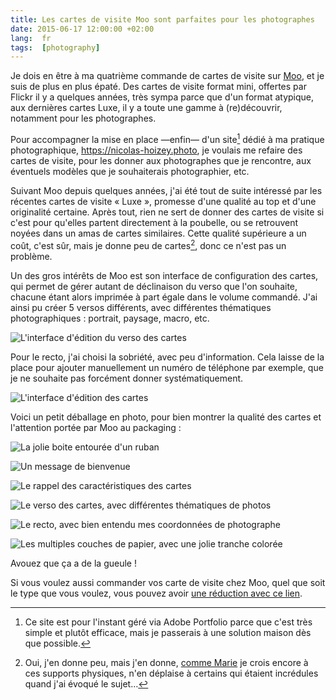 ```yaml
---
title: Les cartes de visite Moo sont parfaites pour les photographes
date: 2015-06-17 12:00:00 +02:00
lang:  fr
tags:  [photography]
---
```


Je dois en être à ma quatrième commande de cartes de visite sur [Moo](https://refer.moo.com/s/mkzfn), et je suis de plus en plus épaté. Des cartes de visite format mini, offertes par Flickr il y a quelques années, très sympa parce que d'un format atypique, aux dernières cartes Luxe, il y a toute une gamme à (re)découvrir, notamment pour les photographes.

Pour accompagner la mise en place —enfin— d'un site[^site] dédié à ma pratique photographique, <https://nicolas-hoizey.photo>, je voulais me refaire des cartes de visite, pour les donner aux photographes que je rencontre, aux éventuels modèles que je souhaiterais photographier, etc.

[^site]: Ce site est pour l'instant géré via Adobe Portfolio parce que c'est très simple et plutôt efficace, mais je passerais à une solution maison dès que possible.

Suivant Moo depuis quelques années, j'ai été tout de suite intéressé par les récentes cartes de visite « Luxe », promesse d'une qualité au top et d'une originalité certaine. Après tout, rien ne sert de donner des cartes de visite si c'est pour qu'elles partent directement à la poubelle, ou se retrouvent noyées dans un amas de cartes similaires. Cette qualité supérieure a un coût, c'est sûr, mais je donne peu de cartes[^mais], donc ce n'est pas un problème.

[^mais]: Oui, j'en donne peu, mais j'en donne, [comme Marie](http://marieguillaumet.com/ma-papeterie-moo/) je crois encore à ces supports physiques, n'en déplaise à certains qui étaient incrédules quand j'ai évoqué le sujet…

Un des gros intérêts de Moo est son interface de configuration des cartes, qui permet de gérer autant de déclinaison du verso que l'on souhaite, chacune étant alors imprimée à part égale dans le volume commandé. J'ai ainsi pu créer 5 versos différents, avec différentes thématiques photographiques : portrait, paysage, macro, etc.

![](cartes-de-visite-moo-00-interface-edition-verso.png "L'interface d'édition du verso des cartes")

Pour le recto, j'ai choisi la sobriété, avec peu d'information. Cela laisse de la place pour ajouter manuellement un numéro de téléphone par exemple, que je ne souhaite pas forcément donner systématiquement.

![](cartes-de-visite-moo-00-interface-overview.png "L'interface d'édition des cartes")

Voici un petit déballage en photo, pour bien montrer la qualité des cartes et l'attention portée par Moo au packaging :

![](cartes-de-visite-moo-01-boite.jpg "La jolie boite entourée d'un ruban")

![](cartes-de-visite-moo-02-accueil.jpg "Un message de bienvenue")

![](cartes-de-visite-moo-03-caracteristiques.jpg "Le rappel des caractéristiques des cartes")

![](cartes-de-visite-moo-04-verso-photos.jpg "Le verso des cartes, avec différentes thématiques de photos")

![](cartes-de-visite-moo-05-recto-coordonnees.jpg "Le recto, avec bien entendu mes coordonnées de photographe")

![](cartes-de-visite-moo-06-tranche-coloree.jpg "Les multiples couches de papier, avec une jolie tranche colorée")

Avouez que ça a de la gueule !

Si vous voulez aussi commander vos carte de visite chez Moo, quel que soit le type que vous voulez, vous pouvez avoir [une réduction avec ce lien](https://refer.moo.com/s/mkzfn).
